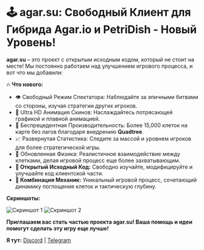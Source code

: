 # 🕹️ agar.su: Свободный Клиент для Гибрида Agar.io и PetriDish - Новый Уровень!

**agar.su** – это проект с открытым исходным кодом, который не стоит на месте! Мы постоянно работаем над улучшением игрового процесса, и вот что мы добавили:

🔥 **Что нового:**

*   👁️ Свободный Режим Спектатора: Наблюдайте за эпичными битвами со стороны, изучая стратегии других игроков.
*   💎 Ultra HD Анимация Скинов: Наслаждайтесь потрясающей графикой и плавной анимацией.
*   🚀 Беспрецедентная Производительность: Более 15,000 клеток на карте без лагов благодаря внедрению **Quadtree**.
*   📈 Развернутая Статистика: Следите за массой и уровнем игроков для более стратегической игры.
*   💫 Обновленная Физика: Реалистичное взаимодействие между клетками, делая игровой процесс еще более захватывающим.
*   **🤝 Открытый Исходный Код:** Свободно изучайте, модифицируйте и улучшайте код клиентской части.
*   **👾 Комбинация Механик:** Уникальный игровой процесс, сочетающий динамику поглощения клеток и тактическую глубину.

**Скриншоты:**

![Скриншот 1](https://github.com/user-attachments/assets/6e4aaf74-2340-45ec-add5-46ee1f46ef7c)
![Скриншот 2](https://github.com/user-attachments/assets/05166a40-7aa3-4895-9633-8bb9c09220d2)

**Приглашаем вас стать частью проекта agar.su! Ваша помощь и идеи помогут сделать эту игру еще лучше!**

**Я тут:**
[Discord](https://discord.com/users/1021525067932389456) | [Telegram](https://t.me/gorech)
